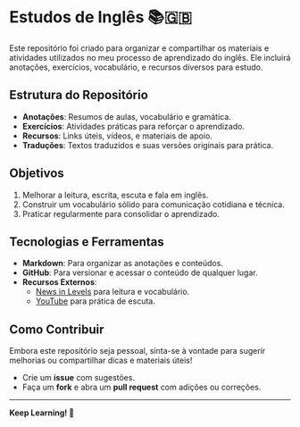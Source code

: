 # Estudos de Inglês 📚🇬🇧

Este repositório foi criado para organizar e compartilhar os materiais e atividades utilizados no meu processo de aprendizado do inglês. Ele incluirá anotações, exercícios, vocabulário, e recursos diversos para estudo.

## Estrutura do Repositório

- **Anotações**: Resumos de aulas, vocabulário e gramática.
- **Exercícios**: Atividades práticas para reforçar o aprendizado.
- **Recursos**: Links úteis, vídeos, e materiais de apoio.
- **Traduções**: Textos traduzidos e suas versões originais para prática.

## Objetivos

1. Melhorar a leitura, escrita, escuta e fala em inglês.
2. Construir um vocabulário sólido para comunicação cotidiana e técnica.
3. Praticar regularmente para consolidar o aprendizado.

## Tecnologias e Ferramentas

- **Markdown**: Para organizar as anotações e conteúdos.
- **GitHub**: Para versionar e acessar o conteúdo de qualquer lugar.
- **Recursos Externos**:
  - [News in Levels](https://www.newsinlevels.com/) para leitura e vocabulário.
  - [YouTube](https://www.youtube.com/) para prática de escuta.

## Como Contribuir

Embora este repositório seja pessoal, sinta-se à vontade para sugerir melhorias ou compartilhar dicas e materiais úteis! 

- Crie um **issue** com sugestões.
- Faça um **fork** e abra um **pull request** com adições ou correções.

---

**Keep Learning! 🚀**
